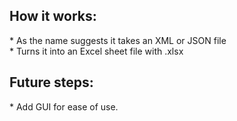 <h2> How it works: </h2>
* As the name suggests it takes an XML or JSON file <br>
* Turns it into an Excel sheet file with .xlsx <br>

<h2>Future steps: </h2>
* Add GUI for ease of use.<br>

